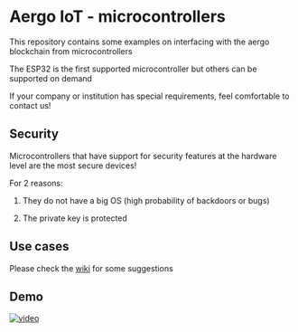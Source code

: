 # Aergo IoT - microcontrollers

This repository contains some examples on interfacing with the aergo blockchain from microcontrollers

The ESP32 is the first supported microcontroller but others can be supported on demand

If your company or institution has special requirements, feel comfortable to contact us!

## Security

Microcontrollers that have support for security features at the hardware level are the most secure devices!

For 2 reasons:

1. They do not have a big OS (high probability of backdoors or bugs)

2. The private key is protected

## Use cases

Please check the [wiki](https://github.com/aergoio/aergo-iot-microcontrollers/wiki/Use-cases) for some suggestions

## Demo

[![video](https://user-images.githubusercontent.com/7624275/192082928-7f54c4ea-581c-4c65-b224-c46440d5cfe4.png)](https://drive.google.com/file/d/1PIbxpOayqaiWvrn3aTQPeZHXRwU8QZac/view?usp=sharing)
